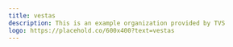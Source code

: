 ```yaml
---
title: vestas
description: This is an example organization provided by TVS 
logo: https://placehold.co/600x400?text=vestas
---
```

